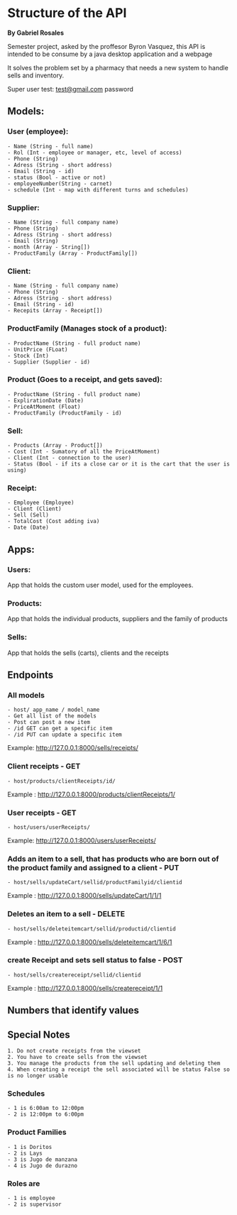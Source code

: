 # Structure of the API

**By Gabriel Rosales**

Semester project, asked by the proffesor Byron Vasquez, this API is intended to be consume by a java desktop application and a webpage

It solves the problem set by a pharmacy that needs a new system to handle sells and inventory.

Super user test:
test@gmail.com
password

## Models:

### User (employee):
    - Name (String - full name)
    - Rol (Int - employee or manager, etc, level of access)
    - Phone (String)
    - Adress (String - short address)
    - Email (String - id)
    - status (Bool - active or not)
    - employeeNumber(String - carnet)
    - schedule (Int - map with different turns and schedules)

### Supplier:
    - Name (String - full company name)
    - Phone (String)
    - Adress (String - short address)
    - Email (String)
    - month (Array - String[])
    - ProductFamily (Array - ProductFamily[])

### Client:
    - Name (String - full company name)
    - Phone (String)
    - Adress (String - short address)
    - Email (String - id)
    - Recepits (Array - Receipt[])

### ProductFamily (Manages stock of a product):
    - ProductName (String - full product name)
    - UnitPrice (FLoat)
    - Stock (Int)
    - Supplier (Supplier - id)

### Product (Goes to a receipt, and gets saved):
    - ProductName (String - full product name)
    - ExplirationDate (Date)
    - PriceAtMoment (Float)
    - ProductFamily (ProductFamily - id)

### Sell:
    - Products (Array - Product[])
    - Cost (Int - Sumatory of all the PriceAtMoment)
    - Client (Int - connection to the user)
    - Status (Bool - if its a close car or it is the cart that the user is using)

### Receipt:
    - Employee (Employee)
    - Client (Client)
    - Sell (Sell)
    - TotalCost (Cost adding iva)
    - Date (Date)

## Apps:

### Users:

App that holds the custom user model, used for the employees.

### Products:

App that holds the individual products, suppliers and the family of products

### Sells:

App that holds the sells (carts), clients and the receipts

## Endpoints

### All models

    - host/ app_name / model_name
    - Get all list of the models
    - Post can post a new item
    - /id GET can get a specific item
    - /id PUT can update a specific item

Example: http://127.0.0.1:8000/sells/receipts/

### Client receipts - GET

    - host/products/clientReceipts/id/

Example : http://127.0.0.1:8000/products/clientReceipts/1/

### User receipts - GET

    - host/users/userReceipts/

Example: http://127.0.0.1:8000/users/userReceipts/

### Adds an item to a sell, that has products who are born out of the product family and assigned to a client - PUT

    - host/sells/updateCart/sellid/productFamilyid/clientid

Example : http://127.0.0.1:8000/sells/updateCart/1/1/1

### Deletes an item to a sell - DELETE

    - host/sells/deleteitemcart/sellid/productid/clientid

Example : http://127.0.0.1:8000/sells/deleteitemcart/1/6/1

### create Receipt and sets sell status to false - POST

    - host/sells/createreceipt/sellid/clientid

Example : http://127.0.0.1:8000/sells/createreceipt/1/1

## Numbers that identify values

## Special Notes

    1. Do not create receipts from the viewset
    2. You have to create sells from the viewset
    3. You manage the products from the sell updating and deleting them
    4. When creating a receipt the sell associated will be status False so is no longer usable

### Schedules

    - 1 is 6:00am to 12:00pm
    - 2 is 12:00pm to 6:00pm

### Product Families

    - 1 is Doritos
    - 2 is Lays
    - 3 is Jugo de manzana
    - 4 is Jugo de durazno

### Roles are

    - 1 is employee
    - 2 is supervisor

